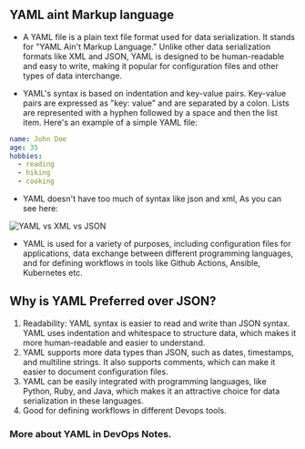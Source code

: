 ## YAML aint Markup language

- A YAML file is a plain text file format used for data serialization. It stands for "YAML Ain't Markup Language." Unlike other data serialization formats 
like XML and JSON, YAML is designed to be human-readable and easy to write, making it popular for configuration files and other types of data interchange.

- YAML's syntax is based on indentation and key-value pairs. Key-value pairs are expressed as "key: value" and are separated by a colon. 
Lists are represented with a hyphen followed by a space and then the list item. Here's an example of a simple YAML file:

```YAML
name: John Doe
age: 35
hobbies:
  - reading
  - hiking
  - cooking
```
- YAML doesn't have too much of syntax like json and xml, As you can see here: 

![YAML vs XML vs JSON](https://user-images.githubusercontent.com/69891912/219871462-b738d59a-6406-44a9-8455-89e07e7f4c71.png)

- YAML is used for a variety of purposes, including configuration files for applications, data exchange between different programming languages, 
and for defining workflows in tools like Github Actions, Ansible, Kubernetes etc.

## Why is YAML Preferred over JSON?

1. Readability: YAML syntax is easier to read and write than JSON syntax. 
YAML uses indentation and whitespace to structure data, which makes it more human-readable and easier to understand.
2. YAML supports more data types than JSON, such as dates, timestamps, and multiline strings. 
It also supports comments, which can make it easier to document configuration files.
3. YAML can be easily integrated with programming languages, like Python, Ruby, and Java, which makes it an attractive choice for data serialization in these languages.
4. Good for defining workflows in different Devops tools.

### More about YAML in DevOps Notes.



